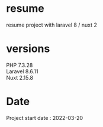 # resume
resume project with laravel 8 / nuxt 2

# versions
PHP 7.3.28
<br>
Laravel 8.6.11
<br>
Nuxt 2.15.8

# Date
Project start date : 2022-03-20
